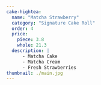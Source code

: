 ```yaml
---
cake-hightea:
  name: "Matcha Strawberry"
  category: "Signature Cake Roll"
  order: 4
  price:
    piece: 3.8
    whole: 21.3
  description: |
      - Matcha Cake
      - Matcha Cream
      - Fresh Strawberries
thumbnail: ./main.jpg
---
```


